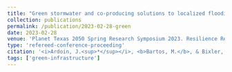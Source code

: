 ```yaml
---
title: "Green stormwater and co-producing solutions to localized flooding in Austin"
collection: publications
permalink: /publication/2023-02-28-green
date: 2023-02-28
venue: 'Planet Texas 2050 Spring Research Symposium 2023. Resilience Research in Action.'
type: 'refereed-conference-proceeding'
citation: '<i>Ardoin, J.<sup>*</sup></i>, <b>Bartos, M.</b>, & Bixler, P. (2023). <i>Green stormwater and co-producing solutions to localized flooding in Austin</i>. Planet Texas 2050 Spring Research Symposium 2023: Resilience Research in Action. [Poster]'
tags: ['green-infrastructure']
---
```

